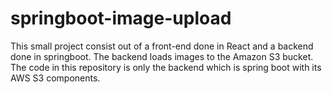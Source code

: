 # springboot-image-upload
This small project consist out of a front-end done in React and a backend done in springboot. The backend loads images to the Amazon S3 bucket. The code in this repository is only the backend which is spring boot with its AWS S3 components.
